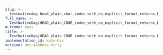 ```yaml
---
slug: >-
  testnativedag-head_plain_cbor_codec_with_no_explicit_format_returns_http_200-header_content-type
full_name: >-
  TestNativeDag/HEAD_plain_CBOR_codec_with_no_explicit_format_returns_HTTP_200/Header_Content-Type
outcome: pass
title: >-
  TestNativeDag/HEAD_plain_CBOR_codec_with_no_explicit_format_returns_HTTP_200/Header_Content-Type
implementation_id: kubo-bis
version: dev-44b0eaa-dirty
---
```


